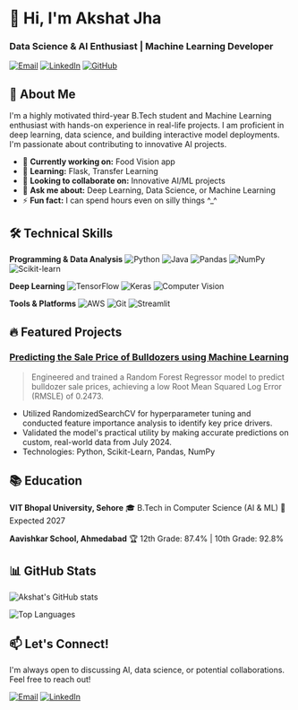 # 👋 Hi, I'm Akshat Jha
### Data Science & AI Enthusiast | Machine Learning Developer

[![Email](https://img.shields.io/badge/Email-akshatn1008@gmail.com-D14836?style=flat&logo=gmail&logoColor=white)](mailto:akshatn1008@gmail.com)
[![LinkedIn](https://img.shields.io/badge/LinkedIn-Akshat_Jha-0077B5?style=flat&logo=linkedin&logoColor=white)](https://www.linkedin.com/in/akshat-jha-8742bb37b/)
[![GitHub](https://img.shields.io/badge/GitHub-AkshatJ24-181717?style=flat&logo=github&logoColor=white)](https://github.com/AkshatJ24)

## 🚀 About Me

I'm a highly motivated third-year B.Tech student and Machine Learning enthusiast with hands-on experience in real-life projects. I am proficient in deep learning, data science, and building interactive model deployments. I'm passionate about contributing to innovative AI projects.

- 🔭 **Currently working on:** Food Vision app
- 🌱 **Learning:** Flask, Transfer Learning
- 👯 **Looking to collaborate on:** Innovative AI/ML projects
- 💬 **Ask me about:** Deep Learning, Data Science, or Machine Learning
- ⚡ **Fun fact:** I can spend hours even on silly things ^_^

## 🛠️ Technical Skills

**Programming & Data Analysis**
![Python](https://img.shields.io/badge/Python-3776AB?style=for-the-badge&logo=python&logoColor=white)
![Java](https://img.shields.io/badge/Java-ED8B00?style=for-the-badge&logo=openjdk&logoColor=white)
![Pandas](https://img.shields.io/badge/Pandas-150458?style=for-the-badge&logo=pandas&logoColor=white)
![NumPy](https://img.shields.io/badge/NumPy-013243?style=for-the-badge&logo=numpy&logoColor=white)
![Scikit-learn](https://img.shields.io/badge/Scikit_learn-F7931E?style=for-the-badge&logo=scikit-learn&logoColor=white)

**Deep Learning**
![TensorFlow](https://img.shields.io/badge/TensorFlow-FF6F00?style=for-the-badge&logo=tensorflow&logoColor=white)
![Keras](https://img.shields.io/badge/Keras-D00000?style=for-the-badge&logo=keras&logoColor=white)
![Computer Vision](https://img.shields.io/badge/Computer_Vision-5C2D91?style=for-the-badge)

**Tools & Platforms**
![AWS](https://img.shields.io/badge/AWS-232F3E?style=for-the-badge&logo=amazon-aws&logoColor=white)
![Git](https://img.shields.io/badge/Git-F05032?style=for-the-badge&logo=git&logoColor=white)
![Streamlit](https://img.shields.io/badge/Streamlit-FF4B4B?style=for-the-badge&logo=streamlit&logoColor=white)

## 🔥 Featured Projects

### [Predicting the Sale Price of Bulldozers using Machine Learning](https://github.com/AkshatJ24/[YourProjectLink](https://github.com/AkshatJ24/Bulldozer-Price-Prediction))
> Engineered and trained a Random Forest Regressor model to predict bulldozer sale prices, achieving a low Root Mean Squared Log Error (RMSLE) of 0.2473.
- Utilized RandomizedSearchCV for hyperparameter tuning and conducted feature importance analysis to identify key price drivers.
- Validated the model's practical utility by making accurate predictions on custom, real-world data from July 2024.
- Technologies: Python, Scikit-Learn, Pandas, NumPy

## 📚 Education

**VIT Bhopal University, Sehore**
🎓 B.Tech in Computer Science (AI & ML)
📅 Expected 2027

**Aavishkar School, Ahmedabad**
🏆 12th Grade: 87.4% | 10th Grade: 92.8%

## 📊 GitHub Stats

![Akshat's GitHub stats](https://github-readme-stats.vercel.app/api?username=AkshatJ24&show_icons=true&theme=radical)

![Top Languages](https://github-readme-stats.vercel.app/api/top-langs/?username=AkshatJ24&layout=compact&theme=radical)

## 📫 Let's Connect!
I'm always open to discussing AI, data science, or potential collaborations. Feel free to reach out!

[![Email](https://img.shields.io/badge/Email-akshatn1008@gmail.com-D14836?style=for-the-badge&logo=gmail&logoColor=white)](mailto:akshatn1008@gmail.com)
[![LinkedIn](https://img.shields.io/badge/LinkedIn-Akshat_Jha-0077B5?style=for-the-badge&logo=linkedin&logoColor=white)](https://www.linkedin.com/in/akshat-jha-8742bb37b/)

